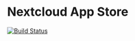 # Nextcloud App Store

[![Build Status](https://travis-ci.org/nextcloud/appstore.svg?branch=master)](https://travis-ci.org/nextcloud/appstore)